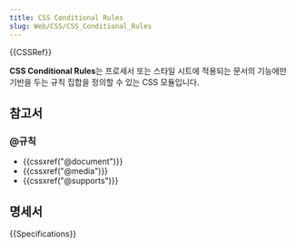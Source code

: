 ```yaml
---
title: CSS Conditional Rules
slug: Web/CSS/CSS_Conditional_Rules
---
```

{{CSSRef}}

**CSS Conditional Rules**는 프로세서 또는 스타일 시트에 적용되는 문서의 기능에만 기반을 두는 규칙 집합을 정의할 수 있는 CSS 모듈입니다.

## 참고서

### @규칙

- {{cssxref("@document")}}
- {{cssxref("@media")}}
- {{cssxref("@supports")}}

## 명세서

{{Specifications}}
